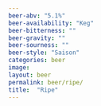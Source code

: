 ```yaml
---
beer-abv: "5.1%"
beer-availability: "Keg"
beer-bitterness: ""
beer-gravity: ""
beer-sourness: ""
beer-style: "Saison"
categories: beer
image: 
layout: beer
permalink: beer/ripe/
title:  "Ripe"
---
```

